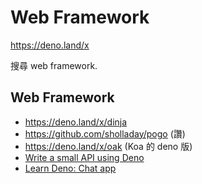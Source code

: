 # Web Framework

https://deno.land/x

搜尋 web framework.

## Web Framework

* https://deno.land/x/dinja
* https://github.com/sholladay/pogo (讚)
* https://deno.land/x/oak (Koa 的 deno 版)
* [Write a small API using Deno](https://dev.to/kryz/write-a-small-api-using-deno-1cl0)
* [Learn Deno: Chat app](https://aralroca.com/blog/learn-deno-chat-app)


